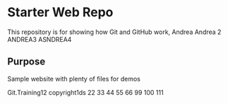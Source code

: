 # Starter Web Repo

This repository is for showing how Git and GitHub work, Andrea Andrea 2  ANDREA3 ASNDREA4 

## Purpose

Sample website with plenty of files for demos

Git.Training12 copyright1ds 22 33 44 55 66 99 100 111